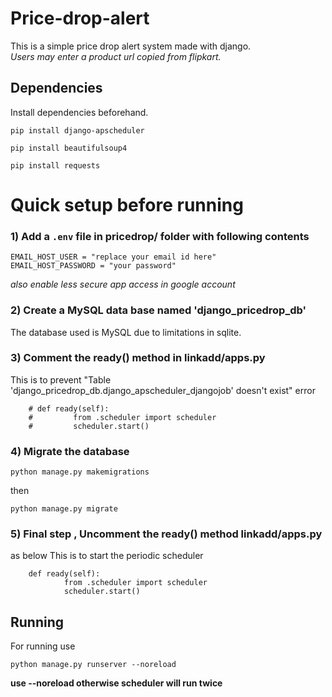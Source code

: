 # Price-drop-alert
This is a simple price drop alert system made with django.    
_Users may enter a product url copied from flipkart._

## Dependencies
Install dependencies beforehand. 
```
pip install django-apscheduler
```
```
pip install beautifulsoup4
```
```
pip install requests
```

# Quick setup before running
### 1) Add a `.env` file in pricedrop/ folder with following contents
```
EMAIL_HOST_USER = "replace your email id here"
EMAIL_HOST_PASSWORD = "your password"
```
_also enable less secure app access in google account_

### 2) Create a MySQL data base named 'django_pricedrop_db'
The database used is MySQL due to limitations in sqlite.    

### 3) Comment the ready() method in linkadd/apps.py
This is to prevent "Table 'django_pricedrop_db.django_apscheduler_djangojob' doesn't exist"  error
```
    # def ready(self):
    #         from .scheduler import scheduler
    #         scheduler.start()
```
### 4) Migrate the database
```
python manage.py makemigrations
```
then
```
python manage.py migrate
```
### 5) Final step , Uncomment the ready() method linkadd/apps.py
as below
This is to start the periodic scheduler
```
    def ready(self):
            from .scheduler import scheduler
            scheduler.start()
```

## Running
For running use
```
python manage.py runserver --noreload
```
 **use --noreload otherwise scheduler will run twice**
